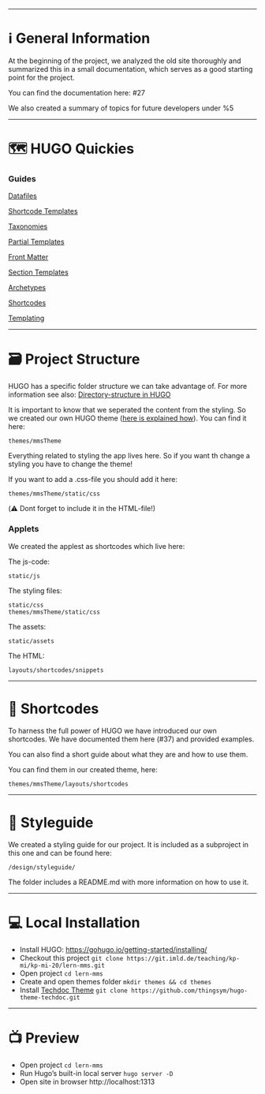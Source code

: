 <hr>

# ℹ️ General Information
At the beginning of the project, we analyzed the old site thoroughly and summarized this in a small documentation, which serves as a good starting point for the project.

You can find the documentation here: #27

We also created a summary of topics for future developers under %5

<hr>

# 🗺️ HUGO Quickies

### Guides

[Datafiles](guide/Hugo/Datafiles.md)

[Shortcode Templates](guide/Hugo/Shortcode%20Templates.md)

[Taxonomies](guide/Hugo/Taxonomies.md)

[Partial Templates](guide/Hugo/Partial%20Templates.md)

[Front Matter](guide/Hugo/Front%20Matter.md)

[Section Templates](guide/Hugo/Section%20Templates.md)

[Archetypes](guide/Hugo/Archetypes.md)

[Shortcodes](guide/Hugo/Shortcodes.md)

[Templating](guide/Hugo/Templating.md)

<hr>

# 🗃️ Project Structure
HUGO has a specific folder structure we can take advantage of. For more information see also: [Directory-structure in HUGO](https://gohugo.io/getting-started/directory-structure/)

It is important to know that we seperated the content from the styling. So we created our own HUGO theme ([here is explained how](https://retrolog.io/blog/creating-a-hugo-theme-from-scratch/)). You can find it here:
```
themes/mmsTheme
```

Everything related to styling the app lives here. So if you want th change a styling you have to change the theme!

If you want to add a .css-file you should add it here:
```
themes/mmsTheme/static/css
```
(⚠️ Dont forget to include it in the HTML-file!)

### Applets
We created the applest as shortcodes which live here:

The js-code:
```
static/js
```
The styling files:
```
static/css
themes/mmsTheme/static/css
```
The assets:
```
static/assets
```
The HTML:
```
layouts/shortcodes/snippets
```

<hr>

# 🧬 Shortcodes
To harness the full power of HUGO we have introduced our own shortcodes. We have documented them here (#37) and provided examples.

You can also find a short guide about what they are and how to use them.

You can find them in our created theme, here:
```
themes/mmsTheme/layouts/shortcodes
```

<hr>

# 🎨 Styleguide
We created a styling guide for our project. It is included as a subproject in this one and can be found here:
```
/design/styleguide/
```

The folder includes a README.md with more information on how to use it.

<hr>

# 💻 Local Installation

* Install HUGO: https://gohugo.io/getting-started/installing/
* Checkout this project `git clone https://git.imld.de/teaching/kp-mi/kp-mi-20/lern-mms.git`
* Open project `cd lern-mms`
* Create and open themes folder `mkdir themes && cd themes`
* Install [Techdoc Theme](https://themes.gohugo.io//theme/hugo-theme-techdoc/getting-started/installation/) `git clone https://github.com/thingsym/hugo-theme-techdoc.git`

<hr>

# 📺 Preview

* Open project `cd lern-mms`
* Run Hugo’s built-in local server `hugo server -D`
* Open site in browser http://localhost:1313

